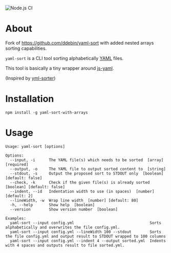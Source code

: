 ![Node.js CI](https://github.com/ddebin/yaml-sort/workflows/Node.js%20CI/badge.svg)

# About

Fork of https://github.com/ddebin/yaml-sort with added nested arrays sorting capabilities.

`yaml-sort` is a CLI tool sorting alphabetically [YAML](https://yaml.org/) files.

This tool is basically a tiny wrapper around [js-yaml](https://github.com/nodeca/js-yaml).

(Inspired by [yml-sorter](https://github.com/42BV/yml-sorter))

# Installation

`npm install -g yaml-sort-with-arrays`

# Usage

```
Usage: yaml-sort [options]

Options:
  --input, -i      The YAML file(s) which needs to be sorted  [array] [required]
  --output, -o     The YAML file to output sorted content to  [string]
  --stdout, -s     Output the proposed sort to STDOUT only  [boolean] [default: false]
  --check, -k      Check if the given file(s) is already sorted  [boolean] [default: false]
  --indent, --id   Indentation width to use (in spaces)  [number] [default: 2]
  --lineWidth, -w  Wrap line width  [number] [default: 80]
  -h, --help       Show help  [boolean]
  --version        Show version number  [boolean]

Examples:
  yaml-sort --input config.yml                                 Sorts alphabetically and overwrites the file config.yml.
  yaml-sort --input config.yml --lineWidth 100 --stdout        Sorts the file config.yml and output result to STDOUT wrapped to 100 columns
  yaml-sort --input config.yml --indent 4 --output sorted.yml  Indents with 4 spaces and outputs result to file sorted.yml.
```
